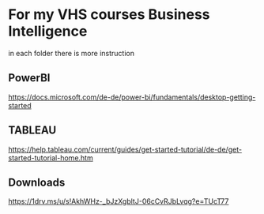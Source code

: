 

# For my VHS courses Business Intelligence

in each folder there is more instruction

## PowerBI

https://docs.microsoft.com/de-de/power-bi/fundamentals/desktop-getting-started


## TABLEAU

https://help.tableau.com/current/guides/get-started-tutorial/de-de/get-started-tutorial-home.htm


## Downloads

https://1drv.ms/u/s!AkhWHz-_bJzXgbltJ-06cCvRJbLvqg?e=TUcT77





